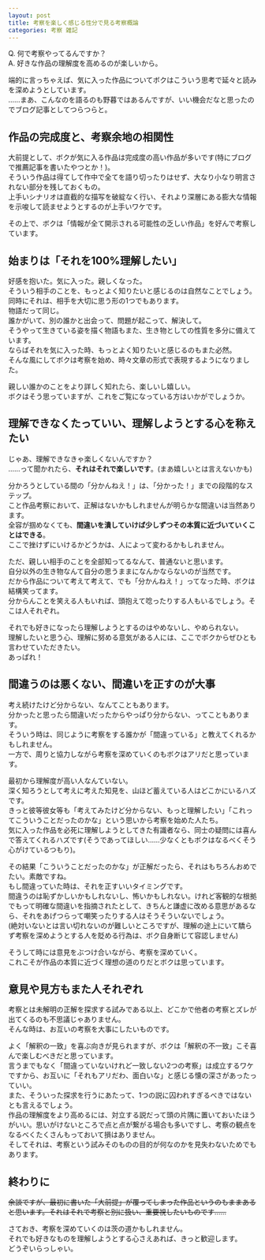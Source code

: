```yaml
---
layout: post
title: 考察を楽しく感じる性分で見る考察概論
categories: 考察 雑記
---
```


Q. 何で考察やってるんですか？  
A. 好きな作品の理解度を高めるのが楽しいから。

端的に言っちゃえば、気に入った作品についてボクはこういう思考で延々と読みを深めようとしています。  
……まあ、こんなのを語るのも野暮ではあるんですが、いい機会だなと思ったのでブログ記事としてつらつらと。

## 作品の完成度と、考察余地の相関性

大前提として、ボクが気に入る作品は完成度の高い作品が多いです(特にブログで推薦記事を書いたやつとか！)。  
そういう作品は得てして作中で全てを語り切ったりはせず、大なり小なり明言されない部分を残しておくもの。  
上手いシナリオは直截的な描写を破綻なく行い、それより深層にある膨大な情報を示唆して読ませようとするのが上手いワケです。

その上で、ボクは「情報が全て開示される可能性の乏しい作品」を好んで考察しています。

## 始まりは「それを100%理解したい」

好感を抱いた。気に入った。親しくなった。  
そういう相手のことを、もっとよく知りたいと感じるのは自然なことでしょう。  
同時にそれは、相手を大切に思う形の1つでもあります。  
物語だって同じ。  
誰かがいて、別の誰かと出会って、問題が起こって、解決して。  
そうやって生きている姿を描く物語もまた、生き物としての性質を多分に備えています。  
ならばそれを気に入った時、もっとよく知りたいと感じるのもまた必然。  
そんな風にしてボクは考察を始め、時々文章の形式で表現するようになりました。

親しい誰かのことをより詳しく知れたら、楽しいし嬉しい。  
ボクはそう思っていますが、これをご覧になっている方はいかがでしょうか。

## 理解できなくたっていい、理解しようとする心を称えたい

じゃあ、理解できなきゃ楽しくないんですか？  
……って聞かれたら、**それはそれで楽しいです**。(まあ嬉しいとは言えないかも)

分かろうとしている間の「分かんねえ！」は、「分かった！」までの段階的なステップ。  
こと作品考察において、正解はないかもしれませんが明らかな間違いは当然あります。  
全容が掴めなくても、**間違いを潰していけば少しずつその本質に近づいていくことはできる**。  
ここで挫けずにいけるかどうかは、人によって変わるかもしれません。

ただ、親しい相手のことを全部知ってるなんて、普通ないと思います。  
自分以外の生き物なんて自分の思うままになんかならないのが当然です。  
だから作品について考えて考えて、でも「分かんねえ！」ってなった時、ボクは結構笑ってます。  
分からんことを笑える人もいれば、頭抱えて唸ったりする人もいるでしょう。そこは人それぞれ。

それでも好きになったら理解しようとするのはやめないし、やめられない。  
理解したいと思う心、理解に努める意気がある人には、ここでボクからぜひとも言わせていただきたい。  
あっぱれ！

## 間違うのは悪くない、間違いを正すのが大事

考え続けたけど分からない、なんてこともあります。  
分かったと思ったら間違いだったからやっぱり分からない、ってこともあります。  
そういう時は、同じように考察をする誰かが「間違っている」と教えてくれるかもしれません。  
一方で、周りと協力しながら考察を深めていくのもボクはアリだと思っています。

最初から理解度が高い人なんていない。  
深く知ろうとして考えに考えた知見を、山ほど蓄えている人はどこかにいるハズです。  
きっと彼等彼女等も「考えてみたけど分からない、もっと理解したい」「これってこういうことだったのかな」という思いから考察を始めた人たち。  
気に入った作品を必死に理解しようとしてきた有識者なら、同士の疑問には喜んで答えてくれるハズです(そうであってほしい……少なくともボクはなるべくそう心がけているつもり)。

その結果「こういうことだったのかな」が正解だったら、それはもちろんおめでたい。素敵ですね。  
もし間違っていた時は、それを正すいいタイミングです。  
間違うのは恥ずかしいかもしれないし、怖いかもしれない。けれど客観的な根拠でもって明確な間違いを指摘されたとして、きちんと謙虚に改める意思があるなら、それをあげつらって嘲笑ったりする人はそうそういないでしょう。  
(絶対いないとは言い切れないのが難しいところですが、理解の途上にいて驕らず考察を深めようとする人を貶める行為は、ボク自身断じて容認しません)

そうして時には意見をぶつけ合いながら、考察を深めていく。  
これこそが作品の本質に近づく理想の道のりだとボクは思っています。

## 意見や見方もまた人それぞれ

考察とは未解明の正解を探求する試みである以上、どこかで他者の考察とズレが出てくるのも不思議じゃありません。  
そんな時は、お互いの考察を大事にしたいものです。

よく「解釈の一致」を喜ぶ向きが見られますが、ボクは「解釈の不一致」こそ喜んで楽しむべきだと思っています。  
言うまでもなく「間違っていないけれど一致しない2つの考察」は成立するワケですから、お互いに「それもアリだわ、面白いな」と感じる懐の深さがあったっていい。  
また、そういった探求を行うにあたって、1つの説に囚われすぎるべきではないとも言えるでしょう。  
作品の理解度をより高めるには、対立する説だって頭の片隅に置いておいたほうがいい。思いがけないところで点と点が繋がる場合も多いですし、考察の観点をなるべくたくさんもっておいて損はありません。  
そしてそれは、考察という試みそのものの目的が何なのかを見失わないためでもあります。

## 終わりに

~~余談ですが、最初に書いた「大前提」が覆ってしまった作品というのもままあると思います。それはそれで考察と別に扱い、重要視したいものです……~~

さておき、考察を深めていくのは茨の道かもしれません。  
それでも好きなものを理解しようとする心さえあれば、きっと歓迎します。  
どうぞいらっしゃい。

